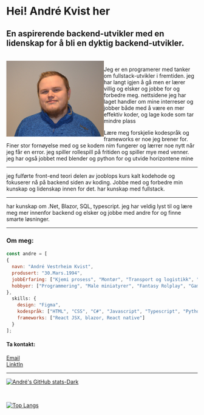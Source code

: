
<h1>Hei! André Kvist her</h1>


<h2>En aspirerende backend-utvikler med en lidenskap for å bli en dyktig backend-utvikler.</h2><br>

<img align='left' src="/img/meg.JPG" height="200vh">
<p>Jeg er en programerer med tanker om fullstack-utvikler i fremtiden. jeg har langt igjen å gå men er lærer villig og elsker og jobbe for og forbedre meg. nettsidene jeg har laget handler om mine interreser og jobber både med å være en mer effektiv koder, og lage kode som tar mindre plass</p>
 <p>Lære meg forskjelie kodespråk og frameworks er noe jeg brener for.
Finer stor fornøyelse med og se kodem nim fungerer og lærrer noe nytt når jeg får en error. jeg spiller rollespill på fritiden og spiller mye med venner. jeg har også jobbet med blender og python for og utvide horizontene mine</p>

<hr>
<p>jeg fulførte front-end teori delen av jooblops kurs kalt kodehode
og fokuserer nå på backend siden av koding. Jobbe med og forbedre min kunskap og lidenskap innen for det.
har kunskap med fullstack.</p>
<hr>
<p>har kunskap om .Net, Blazor, SQL, typescript. jeg har veldig lyst til og lære meg mer innenfor backend og elsker og jobbe med andre for og finne smarte løsninger.</p>

<hr>
<h3>Om meg:</h3>

```js
const andre = [
{
  navn: "André Vestrheim Kvist",
  produsert: "30.Mars.1994",
  jobbErfaring: ["Kjemi prosess", "Montør", "Transport og logistikk", "Butikkmedarbeider", "Operatør"],
  hobbyer: ["Programmering", "Male miniatyrer", "Fantasy Rolplay", "Gaming","3D modelering i blender"],
},
  skills: {
    design: "Figma",
    kodespråk: ["HTML", "CSS", "C#", "Javascript", "Typescript", "Python"],
    frameworks: ["React JSX, blazor, React native"]
  }
];

```


<h4>Ta kontakt:</h4>

[Email](mailto:vestrheim-kvist@hotmail.com)<br>
[LinktIn](https://www.linkedin.com/in/andr%C3%A9-vestrheim-kvist-959510280/)
<hr>

[![André's GitHub stats-Dark](https://github-readme-stats.vercel.app/api?username=AndreK-B06&show_icons=true&theme=dark#gh-dark-mode-only)](https://github.com/AndreK-B06/github-readme-stats#gh-dark-mode-only)

<br>

[![Top Langs](https://github-readme-stats.vercel.app/api/top-langs/?username=AndreK-B06&cache_bust=true&theme=dark#gh-dark-mode-only)](https://github.com/AndreK-B06/github-readme-stats#gh-dark-mode-only)
